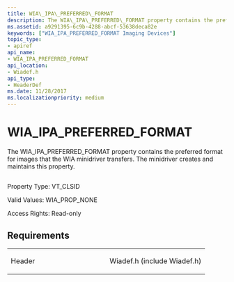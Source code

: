 ```yaml
---
title: WIA\_IPA\_PREFERRED\_FORMAT
description: The WIA\_IPA\_PREFERRED\_FORMAT property contains the preferred format for images that the WIA minidriver transfers. The minidriver creates and maintains this property.
ms.assetid: a9291395-6c9b-4288-abcf-53638deca82e
keywords: ["WIA_IPA_PREFERRED_FORMAT Imaging Devices"]
topic_type:
- apiref
api_name:
- WIA_IPA_PREFERRED_FORMAT
api_location:
- Wiadef.h
api_type:
- HeaderDef
ms.date: 11/28/2017
ms.localizationpriority: medium
---
```


# WIA\_IPA\_PREFERRED\_FORMAT


The WIA\_IPA\_PREFERRED\_FORMAT property contains the preferred format for images that the WIA minidriver transfers. The minidriver creates and maintains this property.

## <span id="ddk_wia_ipa_preferred_format_si"></span><span id="DDK_WIA_IPA_PREFERRED_FORMAT_SI"></span>


Property Type: VT\_CLSID

Valid Values: WIA\_PROP\_NONE

Access Rights: Read-only

Requirements
------------

<table>
<colgroup>
<col width="50%" />
<col width="50%" />
</colgroup>
<tbody>
<tr class="odd">
<td><p>Header</p></td>
<td>Wiadef.h (include Wiadef.h)</td>
</tr>
</tbody>
</table>

 

 





